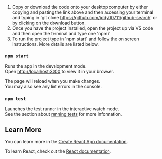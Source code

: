 1. Copy or download the code onto your desktop computer by either copying and pasting the link above and then accessing your terminal and typing in 'git clone https://github.com/iddy00711/github-search' or by clicking on the download button.
2. Once you have the project installed, open the project up via VS code and then open the terminal and type one 'npm i'
3. To run the project type in 'npm start' and follow the on screen instructions. More details are listed below.








### `npm start`

Runs the app in the development mode.\
Open [http://localhost:3000](http://localhost:3000) to view it in your browser.

The page will reload when you make changes.\
You may also see any lint errors in the console.

### `npm test`

Launches the test runner in the interactive watch mode.\
See the section about [running tests](https://facebook.github.io/create-react-app/docs/running-tests) for more information.


## Learn More

You can learn more in the [Create React App documentation](https://facebook.github.io/create-react-app/docs/getting-started).

To learn React, check out the [React documentation](https://reactjs.org/).

